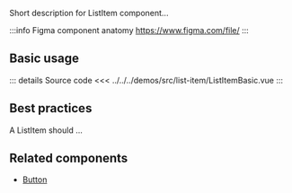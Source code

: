 Short description for ListItem component...

:::info Figma component anatomy
https://www.figma.com/file/
:::

## Basic usage

<ListItemBasic />

::: details Source code
<<< ../../../demos/src/list-item/ListItemBasic.vue
:::

## Best practices

A ListItem should ...

## Related components

- [Button](/components/button/button.doc)
